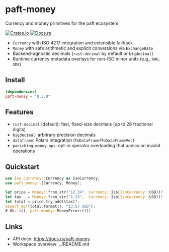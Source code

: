 paft-money
==========

Currency and money primitives for the paft ecosystem.

[![Crates.io](https://img.shields.io/crates/v/paft-money)](https://crates.io/crates/paft-money)
[![Docs.rs](https://docs.rs/paft-money/badge.svg)](https://docs.rs/paft-money)

- `Currency` with ISO 4217 integration and extensible fallback
- `Money` with safe arithmetic and explicit conversions via `ExchangeRate`
- Backend-agnostic decimals (`rust-decimal` by default or `bigdecimal`)
- Runtime currency metadata overlays for non-ISO minor units (e.g., `XAU`, `XDR`)

Install
-------

```toml
[dependencies]
paft-money = "0.3.0"
```

Features
--------

- `rust-decimal` (default): fast, fixed-size decimals (up to 28 fractional digits)
- `bigdecimal`: arbitrary precision decimals
- `dataframe`: Polars integration (`ToDataFrame`/`ToDataFrameVec`)
- `panicking-money-ops`: opt-in operator overloading that panics on invalid operations

Quickstart
----------

```rust
use iso_currency::Currency as IsoCurrency;
use paft_money::{Currency, Money};

let price = Money::from_str("12.34", Currency::Iso(IsoCurrency::USD))?;
let tax   = Money::from_str("1.23",  Currency::Iso(IsoCurrency::USD))?;
let total = price.try_add(&tax)?;
assert_eq!(total.format(), "13.57 USD");
# Ok::<(), paft_money::MoneyError>(())
```

Links
-----

- API docs: https://docs.rs/paft-money
- Workspace overview: ../README.md
